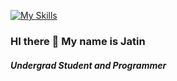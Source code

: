 [![My Skills](https://skillicons.dev/icons?i=js,html,css,react,cpp,java,nodejs,tailwind&theme=dark)](https://skillicons.dev)

### HI there :wave: My name is Jatin

##### Undergrad Student and Programmer 
